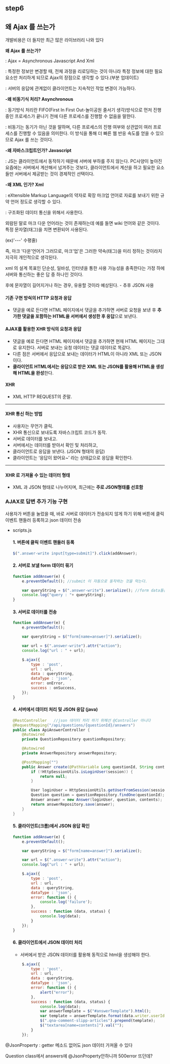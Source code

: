 ## step6



## 왜 Ajax 를 쓰는가

개발비용은 더 들지만 최근 많은 라이브러리 나와 있다



**왜 Ajax 를 쓰는가?**

: Ajax = Asynchronous Javascript And Xml

: 특정한 정보만 변경할 때, 전체 과정을 리로딩하는 것이 아니라 특정 정보에 대한 필요 요소만 처리하게 되므로 Ajax의 장점으로 생각할 수 있다.(부분 업데이트)

: 서버의 응답에 관계없이 클라이언트는 지속적인 작업 변경이 가능하다.



**-왜 비동기식 처리? Asynchronous**

: 동기방식 처리란 FIFO(First In First Out-놀이공원 줄서기 생각)방식으로 먼저 진행중인 프로세스가 끝나기 전에 다른 프로세스를 진행할 수 없음을 말한다.

: 비동기는 동기가 아닌 것을 말하며, 다른 프로세스의 진행 여부와 상관없이 여러 프로세스를 진행할 수 있음을 의미한다. 이 방식을 통해 더 빠른 웹 반응 속도를 얻을 수 있으므로 Ajax 를 쓰는 것이다.



**-왜 자바스크립트인가? Javascript**

: JS는 클라이언트에서 동작하기 때문에 서버에 부하를 주지 않는다. PC사양이 높아진 요즘에는 서버에서 계산해서 넘겨주는 것보다, 클라이언트에서 계산을 하고 필요한 요소들만 서버에서 제공받는 것이 경제적인 선택이다.



**-왜 XML 인가? Xml**

: eXtensible Markup Language의 약자로 확장 마크업 언어로 자료를 보내기 위한 규약 언어 정도로 생각할 수 있다. 

: 구조화된 데이터 통신을 위해서 사용한다.

외람된 말로 마크 다운 언어라는 것이 존재하는데 예를 들면 wiki 언어와 같은 것이다. 특정 문자열(태그)을 치면 변환되어 사용된다.

(ex)'---' 수평줄)

즉, 마크 '다운'언어가 그러므로, 마크'업'은 그러한 약속(태그)을 미리 정하는 것이라지 지극히 개인적으로 생각된다.

xml 의 설계 목표인 단순성, 일바성, 인터넷을 통한 사용 가능성을 충족한다는 가정 하에 서버와 통신하는 좋은 답 중 하나인 것이다.

후에 문자열이 길어지거나 하는 경우, 유용할 것이라 예상된다. - 추후 JSON 사용





#### 기존 구현 방싁의 HTTP 요청과 응답 

- 댓글을 예로 든다면 HTML 페이지에서 댓글을 추가하면 서버로 요청을 보낸 후 **추가한 댓글을 포함하는 HTML을 서버에서 생성한 후 응답**으로 보낸다.



#### AJAX를 활용한 XHR 방식의 요청과 응답

- 댓글을 예로 든다면 HTML 페이지에서 댓글을 추가하면 현재 HTML 페이지는 그대로 유지한다. 서버로 보내는 요청 데이터는 댓글 데이터로 똑같다.
- 다른 점은 서버에서 응답으로 보내는 데이터가 HTML이 아니라 XML 또는 JSON이다.
- **클라이언트 HTML에서는 응답으로 받은 XML 또는 JSON를 활용해 HTML을 생성해 HTML을 완성**한다.







#### XHR

- XML HTTP REQUEST의 준말.

------

#### XHR 통신 하는 방법

- 사용자는 무언가 클릭.
- XHR 통신으로 보내도록 자바스크립트 코드가 동작.
- 서버로 데이터를 보내고.
- 서버에서는 데이터를 받아서 확인 및 처리하고,
- 클라이언트로 응답을 보낸다. (JSON 형태의 응답)
- 클라이언트는 ‘응답이 왔어요~’ 라는 상태값으로 응답을 확인한다.

------

#### XHR 로 가져올 수 있는 데이터 형태

- XML 과 JSON 형태로 나누어지며, 최근에는 **주로 JSON형태를 선호함**





### AJAX로 답변 추가 기능 구현

사용자가 버튼을 눌렀을 때, 바로 서버로 데이터가 전송되지 않게 하기 위해 버튼에 클릭 이벤트 핸들러 등록하고 json 데이터 전송

* scripts.js

  #### 1. 버튼에 클릭 이벤트 핸들러 등록

  ```javascript
  $(".answer-write input[type=submit]").click(addAnswer);
  ```

  #### 2. 서버로 보낼 form 데이터 묶기

  ```javascript
  function addAnswer(e) {
      e.preventDefault(); //submit 이 자동으로 동작하는 것을 막는다.
  
      var queryString = $(".answer-write").serialize(); //form data들을 자동으로 묶어준다.
      console.log("query : "+ queryString);
  }
  ```

  #### 3. 서버로 데이터를 전송

  ```javascript
  function addAnswer(e) {
      e.preventDefault();
  
      var queryString = $("form[name=answer]").serialize();
  
      var url = $(".answer-write").attr("action");
      console.log("url : " + url);
  
      $.ajax({
          type : 'post',
          url : url,
          data : queryString,
          dataType : 'json',
          error: onError,
          success : onSuccess,
      });
  }
  ```

  #### 4. 서버에서 데이터 처리 및 JSON 응답 (java)

  ```java
  @RestController	//json 데이터 처리 하기 위해선 @Controller 아니다
  @RequestMapping("/api/questions/{questionId}/answers")
  public class ApiAnswerController {
      @Autowired
      private QuestionRepository questionRepository;
  
      @Autowired
      private AnswerRepository answerRepository;
  
      @PostMapping("")
      public Answer create(@PathVariable Long questionId, String contents, HttpSession session) {
          if (!HttpSessionUtils.isLoginUser(session)) {
              return null;
          }
  
          User loginUser = HttpSessionUtils.getUserFromSession(session);
          Question question = questionRepository.findOne(questionId);
          Answer answer = new Answer(loginUser, question, contents);
          return answerRepository.save(answer);
      }
  }
  ```

  #### 5. 클라이언트(크롬)에서 JSON 응답 확인

  ```javascript
  function addAnswer(e) {
      e.preventDefault();
  
      var queryString = $("form[name=answer]").serialize();
  
      var url = $(".answer-write").attr("action");
      console.log("url : " + url);
  
      $.ajax({
          type : 'post',
          url : url,
          data : queryString,
          dataType : 'json',
          error: function () {
              console.log('failure');
          },
          success : function (data, status) {
              console.log(data);
          }
      });
  }
  ```

  #### 6. 클라이언트에서 JSON 데이터 처리

  - 서버에서 받은 JSON 데이터를 활용해 동적으로 html을 생성해야 한다.

  ```javascript
      $.ajax({
          type : 'post',
          url : url,
          data : queryString,
          dataType : 'json',
          error: function () {
              alert("error");
          },
          success : function (data, status) {
              console.log(data);
              var answerTemplate = $("#answerTemplate").html();
              var template = answerTemplate.format(data.writer.userId, data.formattedCreateDate, data.contents, data.question.id, data.id);
              $(".qna-comment-slipp-articles").prepend(template);            
              $("textarea[name=contents]").val("");
          }
      });
  ```









@JsonProperty : getter 메소드 없어도 json 데이터 가져올 수 있다

Question class에서 answers에 @JsonProperty안하니까 500error 뜨던데?







